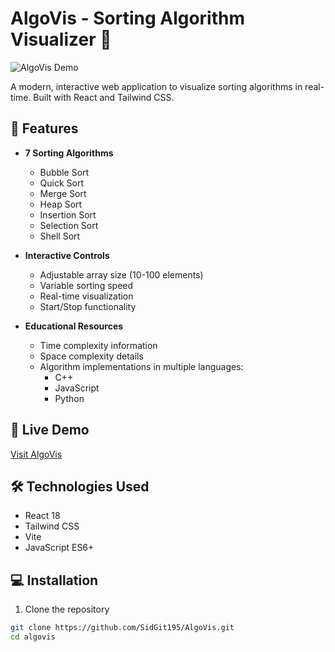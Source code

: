 # AlgoVis - Sorting Algorithm Visualizer 🚀

![AlgoVis Demo](demo.gif)

A modern, interactive web application to visualize sorting algorithms in real-time. Built with React and Tailwind CSS.

## 🌟 Features

- **7 Sorting Algorithms**
  - Bubble Sort
  - Quick Sort
  - Merge Sort
  - Heap Sort
  - Insertion Sort
  - Selection Sort
  - Shell Sort

- **Interactive Controls**
  - Adjustable array size (10-100 elements)
  - Variable sorting speed
  - Real-time visualization
  - Start/Stop functionality

- **Educational Resources**
  - Time complexity information
  - Space complexity details
  - Algorithm implementations in multiple languages:
    - C++
    - JavaScript
    - Python

## 🚀 Live Demo

<a href="https://algorithmsvis.netlify.app/" target="_blank">Visit AlgoVis</a>

## 🛠️ Technologies Used

- React 18
- Tailwind CSS
- Vite
- JavaScript ES6+

## 💻 Installation

1. Clone the repository
```bash
git clone https://github.com/SidGit195/AlgoVis.git
cd algovis
